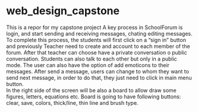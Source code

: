 # web_design_capstone
This is a repor for my capstone project
A key process in SchoolForum  is login, and start sending and receiving messages, chating editing messages. To complete this process, the students will
 first click on a “sign in” button and previously Teacher need to create and account to each member of the forum. After that teacher can choose have
 a private conversation o public conversation. Students can also talk to each other but only in a public mode. The user can also have the option of add
 emoticons to their messages.
After send a message, users can change  to whom they want to send next message, in order to do that,  they  just need to click in main menu button.  
In the right side of the screen  will be also  a board to allow draw some figures, letters, equations etc. 
Board is going to have following buttons: clear, save, colors, thick/line, thin line and brush type.   
